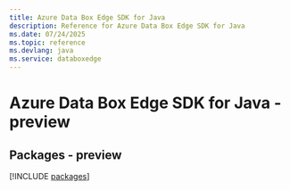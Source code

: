 ```yaml
---
title: Azure Data Box Edge SDK for Java
description: Reference for Azure Data Box Edge SDK for Java
ms.date: 07/24/2025
ms.topic: reference
ms.devlang: java
ms.service: databoxedge
---
```

# Azure Data Box Edge SDK for Java - preview
## Packages - preview
[!INCLUDE [packages](data-box-edge-index.md)]